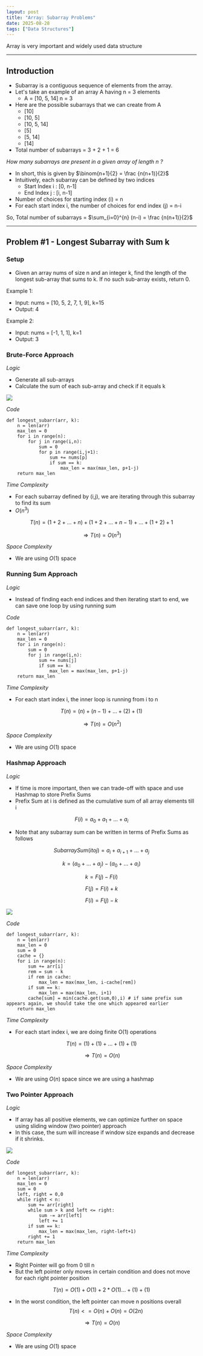 ```yaml
---
layout: post
title: "Array: Subarray Problems"
date: 2025-08-28
tags: ["Data Structures"]
---
```


Array is very important and widely used data structure

---
## Introduction

- Subarray is a contiguous sequence of elements from the array.
- Let's take an example of an array A having n = 3 elements
    - A = [10, 5, 14] n = 3
- Here are the possible subarrays that we can create from A 
    - [10]
    - [10, 5]
    - [10, 5, 14]
    - [5]
    - [5, 14]
    - [14]
- Total number of subarrays = 3 + 2 + 1 = 6

_How many subarrays are present in a given array of length n ?_

- In short, this is given by $\binom{n+1}{2} = \frac {n(n+1)}{2}$
- Intuitively, each subarray can be defined by two indices
    - Start Index i : [0, n-1]
    - End Index j : [i, n-1]
- Number of choices for starting index (i) = n
- For each start index i, the number of choices for end index (j) = n-i

So, Total number of subarrays = $\sum_{i=0}^{n} (n-i) = \frac {n(n+1)}{2}$

---
## Problem #1 - Longest Subarray with Sum k

### Setup
- Given an array nums of size n and an integer k, find the length of the longest sub-array that sums to k. If no such sub-array exists, return 0.

Example 1:
- Input: nums = [10, 5, 2, 7, 1, 9],  k=15
- Output: 4

Example 2:
- Input: nums = [-1, 1, 1], k=1
- Output: 3

### Brute-Force Approach

_Logic_
- Generate all sub-arrays
- Calculate the sum of each sub-array and check if it equals k

<img src="{{site.url}}/images/dsa/array/subarray_sum_equals_k.png">

_Code_

```
def longest_subarr(arr, k):
    n = len(arr)
    max_len = 0
    for i in range(n):
        for j in range(i,n):
            sum = 0
            for p in range(i,j+1):
                sum += nums[p]
                if sum == k:
                    max_len = max(max_len, p+1-j)
    return max_len
```

_Time Complexity_
- For each subarray defined by (i,j), we are iterating through this subarray to find its sum
- $O(n^3)$

$$ T(n) = (1+2+...+n) + (1+2+...+n-1) + ... + (1+2) + 1 $$

$$ \Rightarrow T(n) = O(n^3) $$

_Space Complexity_

- We are using $O(1)$ space

### Running Sum Approach

_Logic_

- Instead of finding each end indices and then iterating start to end, we can save one loop by using running sum

_Code_

```
def longest_subarr(arr, k):
    n = len(arr)
    max_len = 0
    for i in range(n):
        sum = 0
        for j in range(i,n):
            sum += nums[j]
            if sum == k:
                max_len = max(max_len, p+1-j)
    return max_len
```

_Time Complexity_

- For each start index i, the inner loop is running from i to n

$$ T(n) = (n) + (n-1) + ... + (2) + (1) $$

$$ \Rightarrow T(n) = O(n^2) $$

_Space Complexity_

- We are using $O(1)$ space

### Hashmap Approach

_Logic_

- If time is more important, then we can trade-off with space and use Hashmap to store Prefix Sums
- Prefix Sum at i is defined as the cumulative sum of all array elements till i

$$F(i) = a_0 + a_1 + ... + a_i$$

- Note that any subarray sum can be written in terms of Prefix Sums as follows

$$Subarray Sum (i to j) = a_i + a_{i+1} + ... + a_j $$

$$ k = (a_0 + ... + a_j) - (a_0 + ... +a_i)$$

$$ k = F(j) - F(i)$$

$$ F(j) = F(i) + k $$

$$ F(i) = F(j) - k $$

<img src="{{site.url}}/images/dsa/array/subarray_sum_equals_k_hashmap.png">

_Code_

```
def longest_subarr(arr, k):
    n = len(arr)
    max_len = 0
    sum = 0
    cache = {}
    for i in range(n):
        sum += arr[i] 
        rem = sum - k
        if rem in cache:
            max_len = max(max_len, i-cache[rem])
        if sum == k:
            max_len = max(max_len, i+1)
        cache[sum] = min(cache.get(sum,0),i) # if same prefix sum appears again, we should take the one which appeared earlier
    return max_len
```

_Time Complexity_

- For each start index i, we are doing finite O(1) operations

$$ T(n) = (1) + (1) + ... + (1) + (1) $$

$$ \Rightarrow T(n) = O(n) $$

_Space Complexity_

- We are using $O(n)$ space since we are using a hashmap


### Two Pointer Approach

_Logic_

- If array has all positive elements, we can optimize further on space using sliding window (two pointer) approach
- In this case, the sum will increase if window size expands and decrease if it shrinks.

<img src="{{site.url}}/images/dsa/array/subarray_sum_equals_k_2ptrs.png">

_Code_

```
def longest_subarr(arr, k):
    n = len(arr)
    max_len = 0
    sum = 0
    left, right = 0,0
    while right < n:
        sum += arr[right]
        while sum > k and left <= right:
            sum -= arr[left]
            left += 1
        if sum == k:
            max_len = max(max_len, right-left+1)
        right += 1
    return max_len
```

_Time Complexity_

- Right Pointer will go from 0 till n
- But the left pointer only moves in certain condition and does not move for each right pointer position

$$ T(n) = O(1) + O(1) + 2*O(1) ... + (1) + (1) $$

- In the worst condition, the left pointer can move n positions overall
$$ T(n) <= O(n) + O(n) = O(2n) $$

$$ \Rightarrow T(n) = O(n) $$

_Space Complexity_

- We are using $O(1)$ space 

